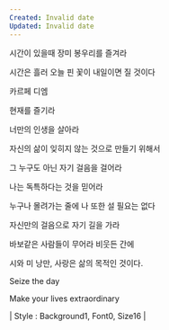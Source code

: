 ```yaml
---
Created: Invalid date
Updated: Invalid date
---
```

시간이 있을때 장미 봉우리를 즐겨라

시간은 흘러 오늘 핀 꽃이 내일이면 질 것이다

카르페 디엠

현재를 즐기라

너만의 인생을 살아라

자신의 삶이 잊히지 않는 것으로 만들기 위해서

그 누구도 아닌 자기 걸음을 걸어라

나는 독특하다는 것을 믿어라

누구나 몰려가는 줄에 나 또한 설 필요는 없다

자신만의 걸음으로 자기 길을 가라

바보같은 사람들이 무어라 비웃든 간에

시와 미 낭만, 사랑은 삶의 목적인 것이다.

Seize the day

Make your lives extraordinary

| Style : Background1, Font0, Size16 |
